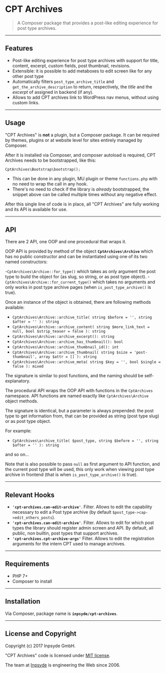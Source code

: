 # CPT Archives

> A Composer package that provides a post-like editing experience for post type archives.

---

## Features

- Post-like editing experience for post type archives with support for title, content, excerpt, custom fields, 
  post thumbnail, revisions.
- Extensible: it is possible to add metaboxes to edit screen like for any other post type
- Automatically filters `post_type_archive_title` and `get_the_archive_description` to return, 
  respectively, the _title_ and the _excerpt_ of assigned in backend (if any).
- Allows to add CPT archives link to WordPress nav menus, without using custom links.

---

## Usage

"CPT Archives" is **not** a plugin, but a Composer package. It can be required by themes, plugins or at website level
for sites entirely managed by Composer.

After it is installed via Composer, and composer autoload is required, CPT Archives needs to be bootstrapped, like this:

```php
CptArchives\Bootstrap\bootstrap();
```

- This can be done in any plugin, MU plugin or theme `functions.php` with no need to wrap the call in any hook.
- There's no need to check if the library is _already_ bootstrapped, the snippet above can be called multiple times
  without any negative effect.
  
After this single line of code is in place, all "CPT Archives" are fully working and its API is available for use.

---


## API

There are 2 API, one OOP and one procedural that wraps it.

OOP API is provided by method of the object **`CptArchives\Archive`** which has no public constructor and can be 
instantiated using one of its two named constructors:

-`CptArchives\Archive::for_type()` which takes as only argument the post type to build the object for 
  (as slug, so string, or as post type object).
-`CptArchives\Archive::for_current_type()` which takes no arguments and only works in post type archive pages 
  (when `is_post_type_archive()` is true).
  
Once an instance of the object is obtained, there are following methods available:

- `CptArchives\Archive::archive_title( string $before = '', string $after = '' ): string`
- `CptArchives\Archive::archive_content( string $more_link_text = null, bool $strip_teaser = false ): string`
- `CptArchives\Archive::archive_excerpt(): string`
- `CptArchives\Archive::archive_has_thumbnail(): bool`
- `CptArchives\Archive::archive_thumbnail_id(): int`
- `CptArchives\Archive::archive_thumbnail( string $size = 'post-thumbnail', array $attr = [] ): string`
- `CptArchives\Archive::archive_meta( string $key = '', bool $single = false ): mixed`

The signature is similar to post functions, and the naming should be self-explanatory.

The procedural API wraps the OOP API with functions in the `CptArchives` namespace.
API functions are named exactly like `CptArchives\Archive` object methods.

The signature is identical, but a parameter is always prepended: the post type to get information from, that can be 
provided as string (post type slug) or as post type object.

For example:

- `CptArchives\archive_title( $post_type, string $before = '', string $after = '' ): string`

and so on...

Note that is also possible to pass `null` as first argument to API function, and the current post type will be used, 
this only work when viewing post type archive in frontend (that is when `is_post_type_archive()` is true).

---

## Relevant Hooks

- **`'cpt-archives.can-edit-archive'`**. Filter. Allows to edit the capability necessary to edit a Post type archive
  (by default `$post_type->cap->edit_others_posts`).
- **`'cpt-archives.can-edit-archive'`**. Filter. Allows to edit for which post types the library should register
  admin screen and API. By default, all public, non builtin, post types that support archives.
- **`'cpt-archives.cpt-archive-args'`** Filter. Allows to edit the registration arguments for the intern CPT used to
  manage archives.

---

## Requirements

- PHP 7+
- Composer to install

---

## Installation

Via Composer, package name is **`inpsyde/cpt-archives`**.

---

## License and Copyright

Copyright (c) 2017 Inpsyde GmbH.

"CPT Archives" code is licensed under [MIT license](https://opensource.org/licenses/MIT).

The team at [Inpsyde](https://inpsyde.com) is engineering the Web since 2006.
